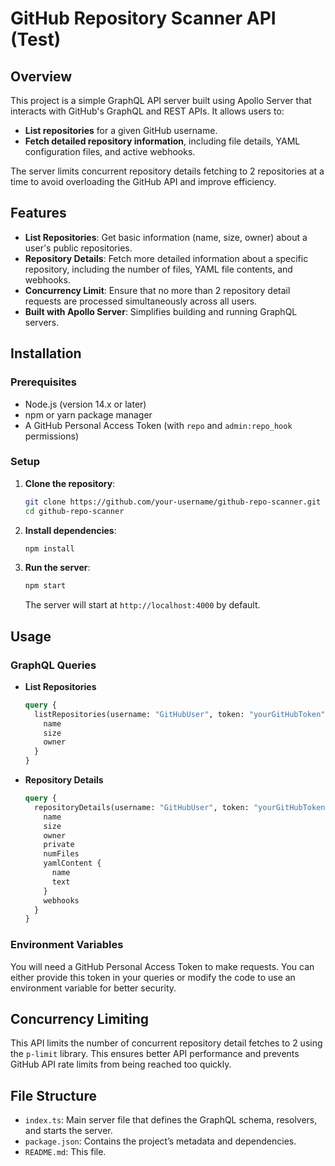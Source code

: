 # GitHub Repository Scanner API (Test)

## Overview

This project is a simple GraphQL API server built using Apollo Server that interacts with GitHub's GraphQL and REST APIs. It allows users to:

- **List repositories** for a given GitHub username.
- **Fetch detailed repository information**, including file details, YAML configuration files, and active webhooks.

The server limits concurrent repository details fetching to 2 repositories at a time to avoid overloading the GitHub API and improve efficiency.

## Features

- **List Repositories**: Get basic information (name, size, owner) about a user's public repositories.
- **Repository Details**: Fetch more detailed information about a specific repository, including the number of files, YAML file contents, and webhooks.
- **Concurrency Limit**: Ensure that no more than 2 repository detail requests are processed simultaneously across all users.
- **Built with Apollo Server**: Simplifies building and running GraphQL servers.

## Installation

### Prerequisites

- Node.js (version 14.x or later)
- npm or yarn package manager
- A GitHub Personal Access Token (with `repo` and `admin:repo_hook` permissions)

### Setup

1. **Clone the repository**:
   ```bash
   git clone https://github.com/your-username/github-repo-scanner.git
   cd github-repo-scanner
   ```

2. **Install dependencies**:
   ```bash
   npm install
   ```

3. **Run the server**:
   ```bash
   npm start
   ```

   The server will start at `http://localhost:4000` by default.

## Usage

### GraphQL Queries

- **List Repositories**
  ```graphql
  query {
    listRepositories(username: "GitHubUser", token: "yourGitHubToken") {
      name
      size
      owner
    }
  }
  ```

- **Repository Details**
  ```graphql
  query {
    repositoryDetails(username: "GitHubUser", token: "yourGitHubToken", repoName: "RepoName") {
      name
      size
      owner
      private
      numFiles
      yamlContent {
        name
        text
      }
      webhooks
    }
  }
  ```

### Environment Variables

You will need a GitHub Personal Access Token to make requests. You can either provide this token in your queries or modify the code to use an environment variable for better security.

## Concurrency Limiting

This API limits the number of concurrent repository detail fetches to 2 using the `p-limit` library. This ensures better API performance and prevents GitHub API rate limits from being reached too quickly.

## File Structure

- `index.ts`: Main server file that defines the GraphQL schema, resolvers, and starts the server.
- `package.json`: Contains the project’s metadata and dependencies.
- `README.md`: This file.
